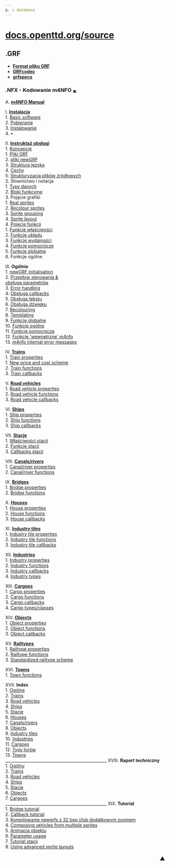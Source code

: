 ```yaml
---
∆. : database
--- 
```

# [docs.openttd.org/source](http://docs.openttd.org/source/index.html)
 
## .GRF 
- **[Format pliku GRF ](https://github.com/extrazi/pl_m4nfo/wiki/formatGRF)** <br>
- **[GRFcodec](wiki/GRFcodec)** <br>
- **[grfspecs](http://www.ttdpatch.de/grfspecs/ )**

### .NFX - Kodowanie m4NFO <span title="przewinięcie na spód strony">[<small><sub>▼</sub></small>](index.md#spod)</span> 
A.		[**m4NFO Manual** ](database/m4NFOmanual) <br>
<!-- . . . . . . . . . . . . . . . . . . . . . . . . . . . . . . . . . . . -->
 I.		[**Instalacja**](database/installation) <br>
	1.	[Basic software](database/basic) <br>
	2.	[Pobieranie](database/download) <br>
	3.	[Instalowanie](database/instal) <br>
	4.	• <br>
<!-- . . . . . . . . . . . . . . . . . instruktaż . . . . . . . . . . . . -->
 II.	[**Instruktaż obsługi**](database/instrukcja) <br>
	1.	[Koncepcje](database/basiConcepts ) <br>
		1.	[Pliki GRF](database/basiConcepts#grf-files) <br>
		2.	[pliki newGRF](database/basiConcepts#newgrf-files) <br>
		3.	[Struktura języka](database/basiConcepts#m4nfo-language-structure) <br>
		4.	[Cechy](database/basiConcepts#features) <br>
		5.	[Strukturyzacja plików źródłowych](database/basiConcepts#structuring) <br>
	2.	Słownictwo i notacja <br>
		1.	[Typy danych](database/dataTypes) <br>
		2.	[Bloki funkcyjne](database/functionBlocks) <br>
		3.	Pojęcie grafiki <br>
			1.	[Real sprites](database/realSprites) <br>
			2.	[Recolour sprites](http://www.ttdpatch.de/grfspecs/m4nfoManual/RecolourSprites.html) <br>
			3.	[Sprite grouping](http://www.ttdpatch.de/grfspecs/m4nfoManual/SpriteGrouping.html) <br>
			4.	[Sprite layout](http://www.ttdpatch.de/grfspecs/m4nfoManual/SpriteLayout.html) <br>
		4.	[Pojęcie funkcji](database/conceptFunctions) <br>
			1.	[Funkcje właściwości](database/conceptFunctions#propertyfunctions) <br>
			2.	[Funkcje układu](database/conceptFunctions#layoutfunctions) <br>
			3.	[Funkcje wydajności](database/conceptFunctions#performancefunctions) <br>
			4.	[Funkcje pomocnicze](database/conceptFunctions#auxiliaryfunctions) <br>
			5.	[Funkcje globalne](database/conceptFunctions#globalfunctions) <br>
			6.	Funkcje ogólne <br>
<!-- . . . . . . . . . . . . . . . . . Ogólne  . . . . . . . . . . . . . -->
 III.		**Ogólnie** <br>
	1.	[newGRF initialisation](database/initialisation)  
	2.	[<span title="Flow of control">Przepływ sterowania</span> & <br /> obsługa parametrów](database/flowOfControl)  
	3.	[Error handling](http://www.ttdpatch.de/grfspecs/m4nfoManual/ErrorHandling.html) <br>
	4.	[Obsługa callbacks](database/handlingCallbacks) <br>
	5.	[Obsługa tekstu](database/textHandling ) <br>
	6.	[Obsługa dźwięku](database/soundHandling) <br>
	7.	[Recolouring](http://www.ttdpatch.de/grfspecs/m4nfoManual/RecolouringFunctions.html) <br>
	8.	[Templating](http://www.ttdpatch.de/grfspecs/m4nfoManual/Templating.html) <br>
	9.	[Funkcje globalne](database/globalFunctions) <br>
	10.	[Funkcje ogólne](database/generalFunctions) <br>
	11.	[Funkcje pomocnicze](database/auxFunctions) <br>
	12.	[Funkcje <span title=internal >'wewnętrzne'</span> m4nfo](database/m4nfoInternalFunctions) <br>
	13.	[m4nfo internal error messages](http://www.ttdpatch.de/grfspecs/m4nfoManual/m4nfoInternalErrors.html) <br>
<!-- . . . . . . . . . . . . . . . . . Koleje . . . . . . . . . . . . . . -->
 IV.	[**Trains**](http://www.ttdpatch.de/grfspecs/m4nfoManual/Trains.html) <br>
	1.	[Train properties](http://www.ttdpatch.de/grfspecs/m4nfoManual/TrainProperties.html) <br>
		1.	[New price and cost scheme](http://www.ttdpatch.de/grfspecs/m4nfoManual/PriceCost.html) <br>
	2.	[Train functions](http://www.ttdpatch.de/grfspecs/m4nfoManual/TrainFunctions.html) <br>
	3.	[Train callbacks](http://www.ttdpatch.de/grfspecs/m4nfoManual/TrainCallbacks.html)  
<!-- . . . . . . . . . . . . . . . . . Pojazdy drogowe . . . . . . . . . -->
 V.		[**Road vehicles**](http://www.ttdpatch.de/grfspecs/m4nfoManual/rvs.html) <br>
	1.	[Road vehicle properties](http://www.ttdpatch.de/grfspecs/m4nfoManual/rvsProperties.html) <br>
	2.	[Road vehicle functions](http://www.ttdpatch.de/grfspecs/m4nfoManual/rvsFunctions.html) <br>
	3.	[Road vehicle callbacks](http://www.ttdpatch.de/grfspecs/m4nfoManual/rvsCallbacks.html) <br>
<!-- . . . . . . . . . . . . . . . . . Statki  . . . . . . . . . . . . . -->
 VI.	[**Ships**](http://www.ttdpatch.de/grfspecs/m4nfoManual/Ships.html) <br>
	1.	[Ship properties](http://www.ttdpatch.de/grfspecs/m4nfoManual/ShipProperties.html)  
	2.	[Ship functions](http://www.ttdpatch.de/grfspecs/m4nfoManual/ShipFunctions.html) <br>
	3.	[Ship callbacks](http://www.ttdpatch.de/grfspecs/m4nfoManual/ShipCallbacks.html) <br>
<!-- . . . . . . . . . . . . . . . . . Stacje  . . . . . . . . . . . . . -->
 VII. 	[**Stacje**](database/stations) <br>
	1.	[Właściwości stacji](database/stationProperties) <br>
	2.	[Funkcje stacji](database/stationFunctions) <br>
	3.	[Callbacks stacji](database/stationCallbacks)  
<!-- . . . . . . . . . . . . . . . . . Kanały . . . . . . . . . . . . . . -->
 VIII.	[**Canals/rivers**](http://www.ttdpatch.de/grfspecs/m4nfoManual/Canals.html) <br>
	1.	[Canal/river properties](http://www.ttdpatch.de/grfspecs/m4nfoManual/CanalProperties.html) <br>
	2.	[Canal/river functions](http://www.ttdpatch.de/grfspecs/m4nfoManual/CanalFunctions.html)  
<!-- . . . . . . . . . . . . . . . . . Mosty . . . . . . . . . . . . . . . -->
 IX.	[**Bridges**](http://www.ttdpatch.de/grfspecs/m4nfoManual/Bridges.html) <br>
	1.	[Bridge properties](http://www.ttdpatch.de/grfspecs/m4nfoManual/BridgeProperties.html) <br>
	2.	[Bridge functions](http://www.ttdpatch.de/grfspecs/m4nfoManual/BridgeFunctions.html)  
<!-- . . . . . . . . . . . . . . . . . Domy . . . . . . . . . . . . . . . . -->
 X.		[**Houses**](http://www.ttdpatch.de/grfspecs/m4nfoManual/Houses.html) <br>
	1.	[House properties](http://www.ttdpatch.de/grfspecs/m4nfoManual/HouseProperties.html) <br>
	2.	[House functions](http://www.ttdpatch.de/grfspecs/m4nfoManual/HouseFunctions.html) <br>
	3.	[House callbacks](http://www.ttdpatch.de/grfspecs/m4nfoManual/HouseCallbacks.html)  
<!-- . . . . . . . . . . . . . . . . . kafle btanży . . . . . . . . . . . . -->
 XI.	[**Industry tiles**](http://www.ttdpatch.de/grfspecs/m4nfoManual/Industrytiles.html) <br>
	1.	[Industry tile properties](http://www.ttdpatch.de/grfspecs/m4nfoManual/IndustrytileProperties.html) <br>
	2.	[Industry tile functions](http://www.ttdpatch.de/grfspecs/m4nfoManual/IndustrytileFunctions.html) <br>
	3.	[Industry tile callbacks](http://www.ttdpatch.de/grfspecs/m4nfoManual/IndustrytileCallbacks.html) <br>
<!-- . . . . . . . . . . . . . . . . . branże . . . . . . . . . . . . . . . -->
 XII.	[**Industries**](http://www.ttdpatch.de/grfspecs/m4nfoManual/Industries.html) <br>
	1.	[Industry properties](http://www.ttdpatch.de/grfspecs/m4nfoManual/IndustryProperties.html) <br>
	2.	[Industry functions](http://www.ttdpatch.de/grfspecs/m4nfoManual/IndustryFunctions.html) <br>
	3.	[Industry callbacks](http://www.ttdpatch.de/grfspecs/m4nfoManual/IndustryCallbacks.html) <br>
	4.	[Industry types](http://www.ttdpatch.de/grfspecs/m4nfoManual/IndustryTypes.html)  
<!-- . . . . . . . . . . . . . . . . . Ładunki. . . . . . . . . . . . . . . -->
 XIII.	[**Cargoes**](http://www.ttdpatch.de/grfspecs/m4nfoManual/Cargoes.html) <br>
	1.	[Cargo properties](http://www.ttdpatch.de/grfspecs/m4nfoManual/CargoProperties.html) <br>
	2.	[Cargo functions](http://www.ttdpatch.de/grfspecs/m4nfoManual/CargoFunctions.html) <br>
	3.	[Cargo callbacks](http://www.ttdpatch.de/grfspecs/m4nfoManual/CargoCallbacks.html) <br>
	4.	[Cargo types/classes](http://www.ttdpatch.de/grfspecs/m4nfoManual/CargoTypes.html) <br>
<!-- . . . . . . . . . . . . . . . . . Obiekty . . . . . . . . . . . . . . . -->
 XIV.	[**Objects**](http://www.ttdpatch.de/grfspecs/m4nfoManual/Objects.html) <br>
	1.	[Object properties](http://www.ttdpatch.de/grfspecs/m4nfoManual/ObjectProperties.html) <br>
	2.	[Object functions](http://www.ttdpatch.de/grfspecs/m4nfoManual/ObjectFunctions.html) <br>
	3.	[Object callbacks](http://www.ttdpatch.de/grfspecs/m4nfoManual/ObjectCallbacks.html) <br>
<!-- . . . . . . . . . . . . . . . . . Typy kolei. . . . . . . . . . . . . . -->
 XV.	[**Railtypes**](database/railTypes) <br>
	1.	[Railtype properties](http://www.ttdpatch.de/grfspecs/m4nfoManual/RailtypeProperties.html) <br>
	2.	[Railtype functions](database/railTypeFunctions) <br>
	3.	[Standardized railtype scheme](http://www.ttdpatch.de/grfspecs/m4nfoManual/RailtypeScheme.html) <br>
<!-- . . . . . . . . . . . . . . . . Miejscowości . . . . . . . . . . . . . . -->
 XVI.	[**Towns**](http://www.ttdpatch.de/grfspecs/m4nfoManual/Towns.html) <br>
	1.	[Town functions](http://www.ttdpatch.de/grfspecs/m4nfoManual/TownFunctions.html) <br>
<!-- . . . . . . . . . . . . . . . . Indeks . . . . . . . . . . . . . . . . . -->
 XVII.	**Index** <br>
	1.	[Ogólne](database/indexGeneral) <br>
	2.	[Trains](http://www.ttdpatch.de/grfspecs/m4nfoManual/IndexTrains.html) <br>
	3.	[Road vehicles](http://www.ttdpatch.de/grfspecs/m4nfoManual/Indexrvs.html) <br>
	4.	[Ships](http://www.ttdpatch.de/grfspecs/m4nfoManual/IndexShips.html) <br>
	5.	[Stacje](database/indexStations) <br>
	6.	[Houses](http://www.ttdpatch.de/grfspecs/m4nfoManual/IndexHouses.html) <br>
	7.	[Canals/rivers](http://www.ttdpatch.de/grfspecs/m4nfoManual/IndexCanals.html) <br>
	8.	[Objects](http://www.ttdpatch.de/grfspecs/m4nfoManual/IndexObjects.html) <br>
	9.	[Industry tiles](http://www.ttdpatch.de/grfspecs/m4nfoManual/IndexIndustrytiles.html) <br>
	10.	[Industries](http://www.ttdpatch.de/grfspecs/m4nfoManual/IndexIndustries.html) <br>
	11.	[Cargoes](http://www.ttdpatch.de/grfspecs/m4nfoManual/IndexCargoes.html) <br>
	12.	[Typy <span title=Rail>torów</span>](database/indexRailTypes) <br>
	13.	[Towns](http://www.ttdpatch.de/grfspecs/m4nfoManual/IndexTowns.html) <br><!--
--><!--#:-->     __________________________________________________
 XVIII.	**Raport techniczny** <br>
	1.	[Ogólny](database/tR_general) <br>
	2.	[Trains](http://www.ttdpatch.de/grfspecs/m4nfoManual/TR_trains.html) <br>
	3.	[Road vehicles](http://www.ttdpatch.de/grfspecs/m4nfoManual/TR_rvs.html) <br>
	4.	[Ships](http://www.ttdpatch.de/grfspecs/m4nfoManual/TR_ships.html) <br>
	5.	[Stacje](database/tR_stations) <br>
	6.	[Objects](http://www.ttdpatch.de/grfspecs/m4nfoManual/TR_objects.html) <br>
	7.	[Cargoes](http://www.ttdpatch.de/grfspecs/m4nfoManual/TR_cargoes.html) <br><!--
--> __________________________________________________
 XIX.	<!--***-->**Tutorial** <br>
	1.	[Bridge tutorial](http://www.ttdpatch.de/grfspecs/m4nfoManual/BridgeTut.html) <br>
	2.	[Callback tutorial](database/callbacksTut) <br>
	3.	[Kompilowanie newgrfs z 32 bpp i/lub dodatkowym zoomem](database/infoVersion32Tut) <br>
	4.	[Composing vehicles from multiple sprites](http://www.ttdpatch.de/grfspecs/m4nfoManual/stackTut.html) <br>
	5.	[Animacja obiektu](database/animObjectsTut) <br>
	6.	[Parameter usage](http://www.ttdpatch.de/grfspecs/m4nfoManual/ParamTut.html) <br>
	7.	[Tutorial stacji](database/stationsTut) <br>
	8.	[Using advanced sprite layouts](http://www.ttdpatch.de/grfspecs/m4nfoManual/ASLTut.html) 

#### [<span id="spod" title="przewinięcie na top strony" style="float:right"><big>▲</big></span>](index.md#top) <!--<font color=white> ♪ 	 ♫ </font>-->
<!--:--><!-- __NEWSECTIONLINK__ -->
